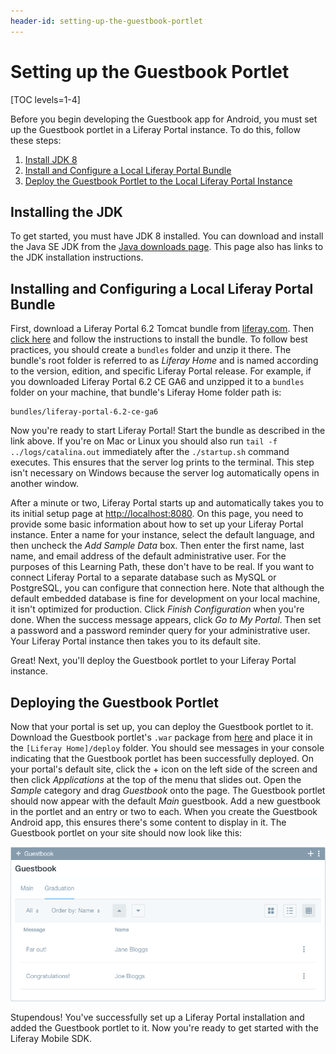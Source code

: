 ```yaml
---
header-id: setting-up-the-guestbook-portlet
---
```


# Setting up the Guestbook Portlet

[TOC levels=1-4]

Before you begin developing the Guestbook app for Android, you must set up the 
Guestbook portlet in a Liferay Portal instance. To do this, follow these steps: 

1.  [Install JDK 8](/docs/6-2/tutorials/-/knowledge_base/t/setting-up-the-guestbook-portlet#installing-the-jdk)
2.  [Install and Configure a Local Liferay Portal Bundle](/docs/6-2/tutorials/-/knowledge_base/t/setting-up-the-guestbook-portlet#installing-and-configuring-a-local-liferay-bundle)
3.  [Deploy the Guestbook Portlet to the Local Liferay Portal Instance](/docs/6-2/tutorials/-/knowledge_base/t/setting-up-the-guestbook-portlet#deploying-the-guestbook-portlet)

## Installing the JDK

To get started, you must have JDK 8 installed. You can download and install the 
Java SE JDK from the 
[Java downloads page](http://www.oracle.com/technetwork/java/javase/downloads/index.html). 
This page also has links to the JDK installation instructions. 

## Installing and Configuring a Local Liferay Portal Bundle

First, download a Liferay Portal 6.2 Tomcat bundle from 
[liferay.com](https://www.liferay.com/). 
Then 
[click here](/docs/6-2/deploy/-/knowledge_base/d/installing-a-bundle)
and follow the instructions to install the bundle. To follow best practices, you 
should create a `bundles` folder and unzip it there. The bundle's root 
folder is referred to as *Liferay Home* and is named according to the 
version, edition, and specific Liferay Portal release. For example, if you 
downloaded Liferay Portal 6.2 CE GA6 and unzipped it to a `bundles` folder on 
your machine, that bundle's Liferay Home folder path is: 

    bundles/liferay-portal-6.2-ce-ga6

Now you're ready to start Liferay Portal! Start the bundle as described in the 
link above. If you're on Mac or Linux you should also run 
`tail -f ../logs/catalina.out` immediately after the `./startup.sh` command 
executes. This ensures that the server log prints to the terminal. This step 
isn't necessary on Windows because the server log automatically opens in another 
window. 

After a minute or two, Liferay Portal starts up and automatically takes you to 
its initial setup page at 
[http://localhost:8080](http://localhost:8080). 
On this page, you need to provide some basic information about how to set up 
your Liferay Portal instance. Enter a name for your instance, select the default 
language, and then uncheck the *Add Sample Data* box. Then enter the first name, 
last name, and email address of the default administrative user. For the 
purposes of this Learning Path, these don't have to be real. If you want to 
connect Liferay Portal to a separate database such as MySQL or PostgreSQL, you 
can configure that connection here. Note that although the default embedded 
database is fine for development on your local machine, it isn't optimized for 
production. Click *Finish Configuration* when you're done. When the success 
message appears, click *Go to My Portal*. Then set a password and a password 
reminder query for your administrative user. Your Liferay Portal instance then 
takes you to its default site. 

Great! Next, you'll deploy the Guestbook portlet to your Liferay Portal 
instance. 

## Deploying the Guestbook Portlet

Now that your portal is set up, you can deploy the Guestbook portlet to it. 
Download the Guestbook portlet's `.war` package from 
[here](https://portal.liferay.dev/documents/113763090/114000078/guestbook-portlet.war) 
and place it in the `[Liferay Home]/deploy` folder. You should see messages 
in your console indicating that the Guestbook portlet has been successfully 
deployed. On your portal's default site, click the + icon on the left side of 
the screen and then click *Applications* at the top of the menu that slides out. 
Open the *Sample* category and drag *Guestbook* onto the page. The Guestbook 
portlet should now appear with the default *Main* guestbook. Add a new guestbook 
in the portlet and an entry or two to each. When you create the Guestbook 
Android app, this ensures there's some content to display in it. The Guestbook 
portlet on your site should now look like this: 

![Figure 1: The Guestbook portlet, with a new guestbook and some entries.](../../../images/guestbook-portlet-01.png)

Stupendous! You've successfully set up a Liferay Portal installation and added 
the Guestbook portlet to it. Now you're ready to get started with the Liferay 
Mobile SDK. 
